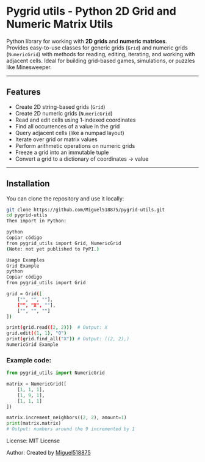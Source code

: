 # Pygrid utils - Python 2D Grid and Numeric Matrix Utils

Python library for working with **2D grids** and **numeric matrices**.  
Provides easy-to-use classes for generic grids (`Grid`) and numeric grids (`NumericGrid`) with methods for reading, editing, iterating, and working with adjacent cells. Ideal for building grid-based games, simulations, or puzzles like Minesweeper.

---

## Features

- Create 2D string-based grids (`Grid`)
- Create 2D numeric grids (`NumericGrid`)
- Read and edit cells using 1-indexed coordinates
- Find all occurrences of a value in the grid
- Query adjacent cells (like a numpad layout)
- Iterate over grid or matrix values
- Perform arithmetic operations on numeric grids
- Freeze a grid into an immutable tuple
- Convert a grid to a dictionary of coordinates → value

---

## Installation

You can clone the repository and use it locally:

```bash
git clone https://github.com/Miguel518875/pygrid-utils.git
cd pygrid-utils
Then import in Python:

python
Copiar código
from pygrid_utils import Grid, NumericGrid
(Note: not yet published to PyPI.)

Usage Examples
Grid Example
python
Copiar código
from pygrid_utils import Grid

grid = Grid([
    ["", "", ""],
    ["", "X", ""],
    ["", "", ""]
])

print(grid.read((2, 2)))  # Output: X
grid.edit((1, 1), "O")
print(grid.find_all("X")) # Output: ((2, 2),)
NumericGrid Example
```
### Example code:
```python
from pygrid_utils import NumericGrid

matrix = NumericGrid([
    [1, 1, 1],
    [1, 9, 1],
    [1, 1, 1]
])

matrix.increment_neighbors((2, 2), amount=1)
print(matrix.matrix)
# Output: numbers around the 9 incremented by 1
```
License:
MIT License

Author:
Created by [Miguel518875](https://github.com/Miguel518875)